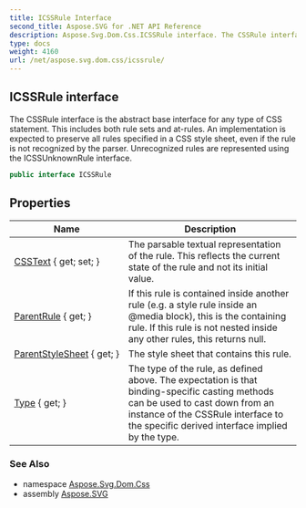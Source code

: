 ```yaml
---
title: ICSSRule Interface
second_title: Aspose.SVG for .NET API Reference
description: Aspose.Svg.Dom.Css.ICSSRule interface. The CSSRule interface is the abstract base interface for any type of CSS statement. This includes both rule sets and at-rules. An implementation is expected to preserve all rules specified in a CSS style sheet even if the rule is not recognized by the parser. Unrecognized rules are represented using the ICSSUnknownRule interface
type: docs
weight: 4160
url: /net/aspose.svg.dom.css/icssrule/
---
```

## ICSSRule interface

The CSSRule interface is the abstract base interface for any type of CSS statement. This includes both rule sets and at-rules. An implementation is expected to preserve all rules specified in a CSS style sheet, even if the rule is not recognized by the parser. Unrecognized rules are represented using the ICSSUnknownRule interface.

```csharp
public interface ICSSRule
```

## Properties

| Name | Description |
| --- | --- |
| [CSSText](../../aspose.svg.dom.css/icssrule/csstext/) { get; set; } | The parsable textual representation of the rule. This reflects the current state of the rule and not its initial value. |
| [ParentRule](../../aspose.svg.dom.css/icssrule/parentrule/) { get; } | If this rule is contained inside another rule (e.g. a style rule inside an @media block), this is the containing rule. If this rule is not nested inside any other rules, this returns null. |
| [ParentStyleSheet](../../aspose.svg.dom.css/icssrule/parentstylesheet/) { get; } | The style sheet that contains this rule. |
| [Type](../../aspose.svg.dom.css/icssrule/type/) { get; } | The type of the rule, as defined above. The expectation is that binding-specific casting methods can be used to cast down from an instance of the CSSRule interface to the specific derived interface implied by the type. |

### See Also

* namespace [Aspose.Svg.Dom.Css](../../aspose.svg.dom.css/)
* assembly [Aspose.SVG](../../)
